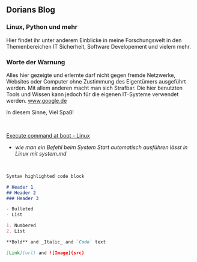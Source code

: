 ## Dorians Blog
### Linux, Python und mehr

Hier findet ihr unter anderem Einblicke in meine Forschungswelt in den Themenbereichen IT Sicherheit, Software Developement und vielem mehr.

### Worte der Warnung

Alles hier gezeigte und erlernte darf nicht gegen fremde Netzwerke, Websites oder Computer ohne Zustimmung des Eigentümers ausgeführt werden.
Mit allem anderen macht man sich Strafbar. Die hier benutzten Tools und Wissen kann jedoch für die eigenen IT-Systeme verwendet werden.
www.google.de

In diesem Sinne, Viel Spaß!

<br>

[Execute command at boot - Linux](cmd-at-boot.md)
  - _wie man ein Befehl beim System Start automatisch ausführen lässt in Linux mit system.md_

<br>


```markdown
Syntax highlighted code block

# Header 1
## Header 2
### Header 3

- Bulleted
- List

1. Numbered
2. List

**Bold** and _Italic_ and `Code` text

[Link](url) and ![Image](src)
```

